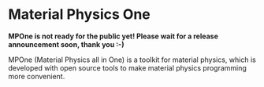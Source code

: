 # Material Physics One
**MPOne is not ready for the public yet! 
Please wait for a release announcement soon, 
thank you :-)**

MPOne (Material Physics all in One) is a toolkit for material physics, 
which is developed with open source tools to make material 
physics programming more convenient.